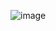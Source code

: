 ![image](https://github.com/Rahul-chaurasiya/Leetcode-Practice-Problem/assets/77222540/4ebf0b27-eefa-48ed-a94c-7a4dd55467f0)
